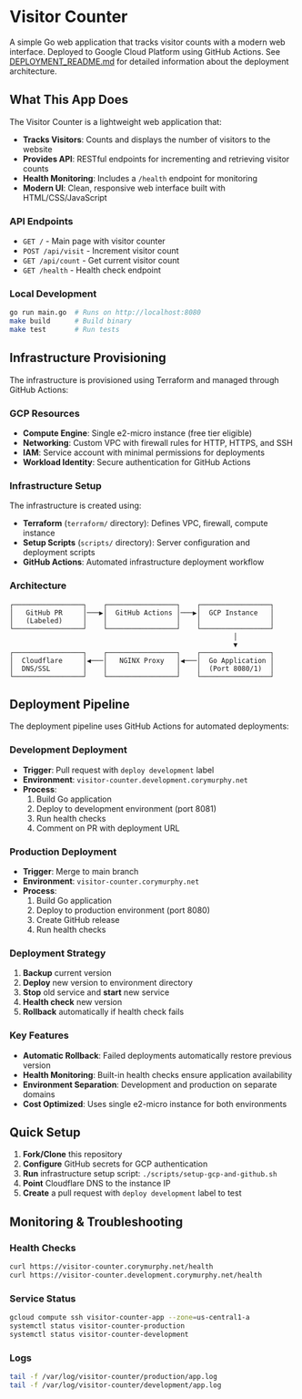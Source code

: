 # Visitor Counter

A simple Go web application that tracks visitor counts with a modern web interface. Deployed to Google Cloud Platform using GitHub Actions. See [DEPLOYMENT_README.md](DEPLOYMENT_README.md) for detailed information about the deployment architecture.

## What This App Does

The Visitor Counter is a lightweight web application that:

- **Tracks Visitors**: Counts and displays the number of visitors to the website
- **Provides API**: RESTful endpoints for incrementing and retrieving visitor counts
- **Health Monitoring**: Includes a `/health` endpoint for monitoring
- **Modern UI**: Clean, responsive web interface built with HTML/CSS/JavaScript

### API Endpoints
- `GET /` - Main page with visitor counter
- `POST /api/visit` - Increment visitor count
- `GET /api/count` - Get current visitor count
- `GET /health` - Health check endpoint

### Local Development
```bash
go run main.go  # Runs on http://localhost:8080
make build      # Build binary
make test       # Run tests
```

## Infrastructure Provisioning

The infrastructure is provisioned using Terraform and managed through GitHub Actions:

### GCP Resources
- **Compute Engine**: Single e2-micro instance (free tier eligible)
- **Networking**: Custom VPC with firewall rules for HTTP, HTTPS, and SSH
- **IAM**: Service account with minimal permissions for deployments
- **Workload Identity**: Secure authentication for GitHub Actions

### Infrastructure Setup
The infrastructure is created using:
- **Terraform** (`terraform/` directory): Defines VPC, firewall, compute instance
- **Setup Scripts** (`scripts/` directory): Server configuration and deployment scripts
- **GitHub Actions**: Automated infrastructure deployment workflow

### Architecture
```
┌─────────────────┐    ┌─────────────────┐    ┌─────────────────┐
│   GitHub PR     │───▶│  GitHub Actions │───▶│  GCP Instance   │
│   (Labeled)     │    │                 │    │                 │
└─────────────────┘    └─────────────────┘    └─────────────────┘
                                                       │
                                                       ▼
┌─────────────────┐    ┌─────────────────┐    ┌─────────────────┐
│  Cloudflare     │◀───│   NGINX Proxy   │◀───│  Go Application │
│  DNS/SSL        │    │                 │    │  (Port 8080/1)  │
└─────────────────┘    └─────────────────┘    └─────────────────┘
```

## Deployment Pipeline

The deployment pipeline uses GitHub Actions for automated deployments:

### Development Deployment
- **Trigger**: Pull request with `deploy development` label
- **Environment**: `visitor-counter.development.corymurphy.net`
- **Process**: 
  1. Build Go application
  2. Deploy to development environment (port 8081)
  3. Run health checks
  4. Comment on PR with deployment URL

### Production Deployment
- **Trigger**: Merge to main branch
- **Environment**: `visitor-counter.corymurphy.net`
- **Process**:
  1. Build Go application
  2. Deploy to production environment (port 8080)
  3. Create GitHub release
  4. Run health checks

### Deployment Strategy
1. **Backup** current version
2. **Deploy** new version to environment directory
3. **Stop** old service and **start** new service
4. **Health check** new version
5. **Rollback** automatically if health check fails

### Key Features
- **Automatic Rollback**: Failed deployments automatically restore previous version
- **Health Monitoring**: Built-in health checks ensure application availability
- **Environment Separation**: Development and production on separate domains
- **Cost Optimized**: Uses single e2-micro instance for both environments

## Quick Setup

1. **Fork/Clone** this repository
2. **Configure** GitHub secrets for GCP authentication
3. **Run** infrastructure setup script: `./scripts/setup-gcp-and-github.sh`
4. **Point** Cloudflare DNS to the instance IP
5. **Create** a pull request with `deploy development` label to test

## Monitoring & Troubleshooting

### Health Checks
```bash
curl https://visitor-counter.corymurphy.net/health
curl https://visitor-counter.development.corymurphy.net/health
```

### Service Status
```bash
gcloud compute ssh visitor-counter-app --zone=us-central1-a
systemctl status visitor-counter-production
systemctl status visitor-counter-development
```

### Logs
```bash
tail -f /var/log/visitor-counter/production/app.log
tail -f /var/log/visitor-counter/development/app.log
```
